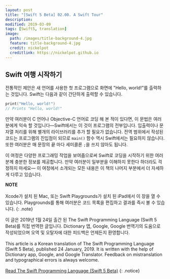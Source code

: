 ```yaml
---
layout: post
title: "[Swift 5 Beta] 02.00. A Swift Tour"
description: 
modified: 2019-03-09
tags: [Swift5, translation]
image:
  path: /images/title-background-4.jpg
  feature: title-background-4.jpg
  credit: nickelpot
  creditlink: https://nickelpot.github.io
---
```


## Swift 여행 시작하기

전통적인 제안은 새 언어를 사용한 첫 프로그램으로 화면에 "Hello, world!"를 출력하는 것입니다. Swift는 다음과 같이 간단하게 출력할 수 있습니다.

```swift
print("Hello, world!")
// Prints "Hello, world!"
```

만약 여러분이 C 언어나 Objective-C 언어로 코딩 해 본 적이 있다면, 이 문법은 여러분에게 익숙 할 것입니다—Swift에서는 이 것이 프로그램의 전부입니다. 입출력이나 문자열 처리를 위해 별개의 라이브러리를 추가 할 필요가 없습니다. 전역 범위에서 작성된 코드는 프로그램의 진입점이 되므로 `main()` 함수 역시 Swift에서는 필요하지 않습니다. 또한 여러분은 매 문장의 끝 마다 세미콜론 `;`을 쓰지 않아도 됩니다.

이 여정은 다양한 프로그래밍 작업을 보여줌으로써 Swift로 코딩을 시작하기 위한 여러분께 충분한 정보를 제공합니다. 만약 여러분이 일부분을 이해하지 못한다 하더라도 걱정하지 마세요—
이 여정에서 소개되는 모든 내용은 이 책의 나머지 부분에서 더 자세하게 다루고 있습니다.

**NOTE** <br><br> Xcode가 설치 된 Mac, 또는 Swift Playgrounds가 설치 된 iPad에서 이 장을 열 수 있습니다. Playgrounds를 통해 여러분은 코드 목록을 편집하고 결과를 즉시 볼 수 있습니다.
{: .note}

이 글은 2019년 1월 24일 출간 된 The Swift Programming Language (Swift 5 Beta)를 직접 번역한 글입니다. Dictionary 앱, Google, Google 번역기의 도움으로 작성되었으며 오역 및 오탈자에 대한 피드백은 언제든지 환영합니다. <br><br> This article is a Korean translation of The Swift Programming Language (Swift 5 Beta), published 24 January, 2019. It is written with the help of Dictionary app, Google, and Google Translator. Feedback on mistranslation and typographical errors is always welcome. <br><br><a rel="cc:attributionURL" property="cc:attributionName" href="https://itunes.apple.com/kr/book/the-swift-programming-language-swift-5-beta/id1002622538?l=en&mt=11">Read The Swift Programming Language (Swift 5 Beta)</a>
{: .notice}
